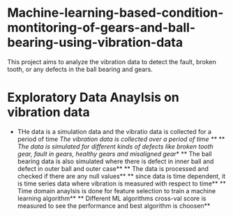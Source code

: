 # Machine-learning-based-condition-montitoring-of-gears-and-ball-bearing-using-vibration-data
This project aims to analyze the vibration data to detect the fault, broken tooth, or any defects in the ball bearing and gears.

# Exploratory Data Anaylsis on vibration data
* THe data is a simulation data  and the vibratio data is collected for a period of time
*The vibration data is collected over a period of time **
** The data is simulated for different kinds of defects like broken tooth gear, fault in gears, healthy gears and misaligned gear**
** The ball bearing data is also simulated where there is defect in inner ball and defect in outer ball and outer case**
** The data is processed and checked if there are any null values**
** since data is time dependent, it is time series data where vibration is measured with respect to time**
** Time domain anaylsis is done for feature selection to train a machine learning algorithm**
** Different ML algorithms cross-val score is measured to see the performance and best algorithm is choosen**
